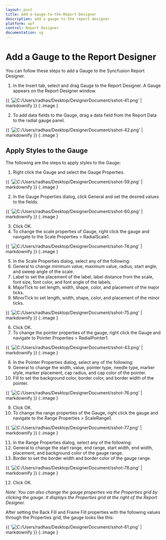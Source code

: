 ```yaml
---
layout: post
title: Add-a-Gauge-to-the-Report-Designer
description: add a gauge to the report designer
platform: wpf
control: Report Designer
documentation: ug
---
```


# Add a Gauge to the Report Designer

You can follow these steps to add a Gauge to the Syncfusion Report Designer.

1. In the Insert tab, select and drag Gauge to the Report Designer. A Gauge appears on the Report Designer window.



{{ '![C:/Users/radhas/Desktop/DesignerDocument/sshot-41.png](Add-a-Gauge-to-the-Report-Designer_images/Add-a-Gauge-to-the-Report-Designer_img1.png)' | markdownify }}
{:.image }


2. To add data fields to the Gauge, drag a data field from the Report Data to the radial gauge panel.



{{ '![C:/Users/radhas/Desktop/DesignerDocument/sshot-42.png](Add-a-Gauge-to-the-Report-Designer_images/Add-a-Gauge-to-the-Report-Designer_img2.png)' | markdownify }}
{:.image }


## Apply Styles to the Gauge

The following are the steps to apply styles to the Gauge:

1. Right click the Gauge and select the Gauge Properties.



{{ '![C:/Users/radhas/Desktop/DesignerDocument/sshot-59.png](Add-a-Gauge-to-the-Report-Designer_images/Add-a-Gauge-to-the-Report-Designer_img3.png)' | markdownify }}
{:.image }


2. In the Gauge Properties dialog, click General and set the desired values to the fields.



{{ '![C:/Users/radhas/Desktop/DesignerDocument/sshot-60.png](Add-a-Gauge-to-the-Report-Designer_images/Add-a-Gauge-to-the-Report-Designer_img4.png)' | markdownify }}
{:.image }


3. Click OK.
4. To change the scale properties of Gauge, right click the gauge and navigate to the Scale Properties > RadialScale1.



{{ '![C:/Users/radhas/Desktop/DesignerDocument/sshot-74.png](Add-a-Gauge-to-the-Report-Designer_images/Add-a-Gauge-to-the-Report-Designer_img5.png)' | markdownify }}
{:.image }


5. In the Scale Properties dialog, select any of the following:
1. General to change minimum value, maximum value, radius, start angle, and sweep angle of the scale.
2. Label to set the placement of the label, label distance from the scale, font size, font color, and font angle of the labels.
3. MajorTick to set length, width, shape, color, and placement of the major ticks.
4. MinorTick to set length, width, shape, color, and placement of the minor ticks.



{{ '![C:/Users/radhas/Desktop/DesignerDocument/sshot-75.png](Add-a-Gauge-to-the-Report-Designer_images/Add-a-Gauge-to-the-Report-Designer_img6.png)' | markdownify }}
{:.image }


6. Click OK.
7. To change the pointer properties of the gauge, right click the Gauge and navigate to Pointer Properties > RadialPointer1.



{{ '![C:/Users/radhas/Desktop/DesignerDocument/sshot-43.png](Add-a-Gauge-to-the-Report-Designer_images/Add-a-Gauge-to-the-Report-Designer_img7.png)' | markdownify }}
{:.image }


8. In the Pointer Properties dialog, select any of the following:
1. General to change the width, value, pointer type, needle type, marker style, marker placement, cap radius, and cap color of the pointer.
2. Fill to set the background color, border color, and border width of the pointer.



{{ '![C:/Users/radhas/Desktop/DesignerDocument/sshot-76.png](Add-a-Gauge-to-the-Report-Designer_images/Add-a-Gauge-to-the-Report-Designer_img8.png)' | markdownify }}
{:.image }


9. Click OK.
10. To change the range properties of the Gauge, right click the gauge and navigate to the Range Properties > ScaleRange1.



{{ '![C:/Users/radhas/Desktop/DesignerDocument/sshot-77.png](Add-a-Gauge-to-the-Report-Designer_images/Add-a-Gauge-to-the-Report-Designer_img9.png)' | markdownify }}
{:.image }


11. In the Range Properties dialog, select any of the following:
1. General to change the start range, end range, start width, end width, placement, and background color of the gauge range.
2. Border to set the border width and border color of the gauge range.



{{ '![C:/Users/radhas/Desktop/DesignerDocument/sshot-78.png](Add-a-Gauge-to-the-Report-Designer_images/Add-a-Gauge-to-the-Report-Designer_img10.png)' | markdownify }}
{:.image }


12. Click OK.
> 
_Note: You can also change the gauge properties via the Properties grid by clicking the gauge. It displays the Properties grid at the right of the Report Designer._

> 

After setting the Back Fill and Frame Fill properties with the following values through the Properties grid, the gauge looks like this:

{{ '![C:/Users/radhas/Desktop/DesignerDocument/sshot-61.png](Add-a-Gauge-to-the-Report-Designer_images/Add-a-Gauge-to-the-Report-Designer_img11.png)' | markdownify }}
{:.image }


